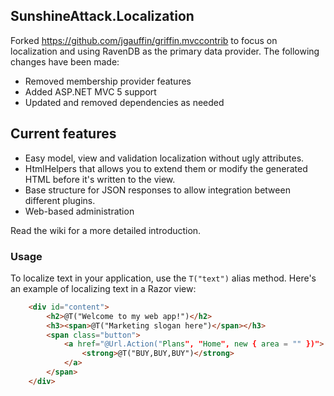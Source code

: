 SunshineAttack.Localization
----------------------------

Forked https://github.com/jgauffin/griffin.mvccontrib to focus on localization and using RavenDB as the primary data provider. The following changes have been made:

* Removed membership provider features
* Added ASP.NET MVC 5 support
* Updated and removed dependencies as needed

Current features
----------------

* Easy model, view and validation localization without ugly attributes.
* HtmlHelpers that allows you to extend them or modify the generated HTML before it's written to the view.
* Base structure for JSON responses to allow integration between different plugins.
* Web-based administration

Read the wiki for a more detailed introduction.

### Usage
To localize text in your application, use the `T("text")` alias method. Here's an example of localizing text in a Razor view:

```html
    <div id="content">
        <h2>@T("Welcome to my web app!")</h2>
        <h3><span>@T("Marketing slogan here")</span></h3>
        <span class="button">
            <a href="@Url.Action("Plans", "Home", new { area = "" })">
                <strong>@T("BUY,BUY,BUY")</strong>
            </a>
        </span>
    </div>
```


	



